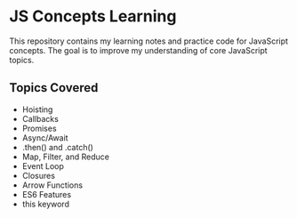 # JS Concepts Learning

This repository contains my learning notes and practice code for JavaScript concepts. The goal is to improve my understanding of core JavaScript topics.

## Topics Covered
- Hoisting
- Callbacks
- Promises
- Async/Await
- .then() and .catch()
- Map, Filter, and Reduce
- Event Loop
- Closures
- Arrow Functions
- ES6 Features
- this keyword
